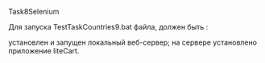 Task8Selenium

Для запуска TestTaskCountries9.bat файла, должен быть :

установлен и запущен локальный веб-сервер;
на сервере установлено приложение liteCart.
